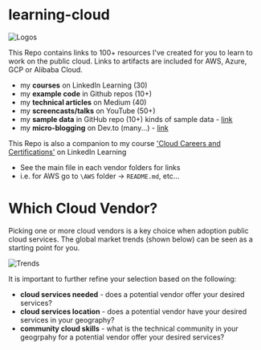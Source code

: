 # learning-cloud

![Logos](https://github.com/lynnlangit/learning-cloud/blob/master/images/logos.png)

This Repo contains links to 100+ resources I've created for you to learn to work on the public cloud.  Links to artifacts are included for AWS, Azure, GCP or Alibaba Cloud.

- my **courses** on LinkedIn Learning (30)
- my **example code** in Github repos (10+)
- my **technical articles** on Medium (40)
- my **screencasts/talks** on YouTube (50+)
- my **sample data** in GitHub repo (10+) kinds of sample data - [link](https://github.com/lynnlangit/sample-data)
- my **micro-blogging** on Dev.to (many...) - [link](https://dev.to/lynnlangit)  
  
This Repo is also a companion to my course ['Cloud Careers and Certifications'](https://www.linkedin.com/learning/cloud-computing-careers-and-certifications-first-steps) on LinkedIn Learning

- See the main file in each vendor folders for links
- i.e. for AWS go to `\AWS` folder -> `README.md`, etc...

# Which Cloud Vendor?

Picking one or more cloud vendors is a key choice when adoption public cloud services.  The global market trends (shown below) can be seen as a starting point for you.  

![Trends](https://github.com/lynnlangit/learning-cloud/blob/master/images/trends.png)


It is important to further refine your selection based on the following:

- **cloud services needed** - does a potential vendor offer your desired services?
- **cloud services location** - does a potential vendor have your desired services in your geography?
- **community cloud skills** - what is the technical community in your geogrpahy for a potential vendor offer your desired services? 

